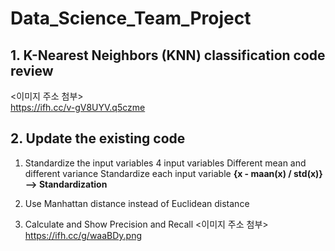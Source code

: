 # Data_Science_Team_Project

## 1. K-Nearest Neighbors (KNN) classification code review
  <이미지 주소 첨부> <br>
  https://ifh.cc/v-gV8UYV.q5czme

## 2. Update the existing code
  1) Standardize the input variables
    4 input variables
    Different mean and different variance
    Standardize each input variable
    __{x - maan(x) / std(x)} --> Standardization__
    
  2) Use Manhattan distance instead of Euclidean distance
  
  3) Calculate and Show Precision and Recall
  <이미지 주소 첨부> <br>
  https://ifh.cc/g/waaBDy.png
  
    

